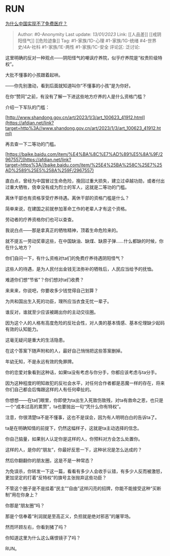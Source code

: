 # RUN
[为什么中国实现不了免费医疗？](https://afdian.net/p/83bf090e92d311eda48f5254001e7c00)

> Author: #0-Anonymity
> Last update: *13/01/2023*
> Link: [[人品差]] [[戒阴阳怪气]] [[危险迹象]]
> Tag: #1-家族/1D-心理 #1-家族/1G-统绪 #4-世界史/4A-社科 #1-家族/1E-两性 #1-家族/1C-安全
> 评论区:
> 泛讨论:

这里明确的反对一种观点——阴阳怪气的嘲讽疗养院，似乎疗养院是“权贵阶级特权”。

大批不懂事的小孩跟着起哄。

——你先别激动，看到后面就知道叫你“不懂事的小孩”是为你好。

在你“赞同”之前，有没有了解一下进这些地方疗养的人是什么资格门槛？

介绍一下军队的门槛： 

[http://www.shandong.gov.cn/art/2023/1/3/art_100623_41912.html](https://afdian.net/link?target=http%3A//www.shandong.gov.cn/art/2023/1/3/art_100623_41912.html)

再去查一下二等功的门槛。

[https://baike.baidu.com/item/%E4%BA%8C%E7%AD%89%E5%8A%9F/2967557](https://afdian.net/link?target=https%3A//baike.baidu.com/item/%25E4%25BA%258C%25E7%25AD%2589%25E5%258A%259F/2967557)

直白点，曾经为中国冒过生命危险，挽回过重大损失，建立过卓越功勋，或者付出过重大牺牲，侥幸没有成为烈士的军人，这就是二等功的门槛。

离休干部也有资格享受疗养待遇。离休干部的资格门槛是什么？

简单来说，在建国之前就参加革命工作的老辈人才有这个资格。

劳动者的疗养资格你们也可以查查。

我说白点——那是拿真正的牺牲精神，顶着生命危险来的。

就不提五一劳动奖章这些，在中国缺油、缺煤、缺原子弹……什么都缺的时候，你在什么地方？

你们自问一下，有什么资格对ta们的免费疗养待遇阴阳怪气？

这些人的待遇，是为人民付出金钱无法弥补的牺牲后，人民应当给予的抚恤。

难道你们想“节省”？你们想对ta们收费？

来来来，你说吧，你要收多少钱觉得自己划算？

为共和国出生入死的功臣，理所应当衣食无忧一辈子。

谁反对，谁就至少应该被踢出你的主动交往圈。

因为这个人的人格有高度危险的反社会性，对人类的基本情感、基本伦理缺少起码有效的认知能力。

这毫无疑问是重大的生活隐患。

在这个答案下随声附和的人，最好自己悄悄把这些答案删掉。

年幼无知，不是永远有效的免罪牌。

你的恋爱对象看到这种话，如果ta没有考虑与你分手，你都应该考虑与ta分手。

因为这种程度的明知故犯的反社会水平，对任何合作者都是恶魔一样的存在，将来你们自己都会后悔跟这样的人有任何牵扯的。

你想想——在ta们眼里，你即使为ta出生入死致伤致残，对ta有救命之恩，也只是一个“成本过高的累赘”，ta也要抛出一句“凭什么你有特权”。
  
注意，你很清楚ta不是不懂事，这也不是误会，因为有人明明白白的告诉ta了。

ta是在明确知情的前提下，仍然这幅样子，这就是ta主动选择的信念。

你自己掂量，如果别人认定你是这样的人，你预料对方会怎么处置你。

这样的人，是你的“朋友”，你最好反思一下，这种状况是怎么达成的？

然后你翻翻你的朋友圈，这是不是一种常态？

为免误杀，你转发一下这一篇，看看有多少人会收手认错，有多少人反而被激怒，更加坚定的打着“反特权”的旗号主张抛弃这些功臣？

不管这个圈子是不是挂着“民主”“自由”这样闪亮的招牌，你能不能接受这种“买断制”用在你身上？

你那是“朋友圈”吗？

那是个信奉着“利润就是至高正义，负担就是绝对邪恶”的屠宰场。

然而环顾左右，你看到猪了吗？

你知道这里为什么这么痛恨镜子了吗？

RUN。

